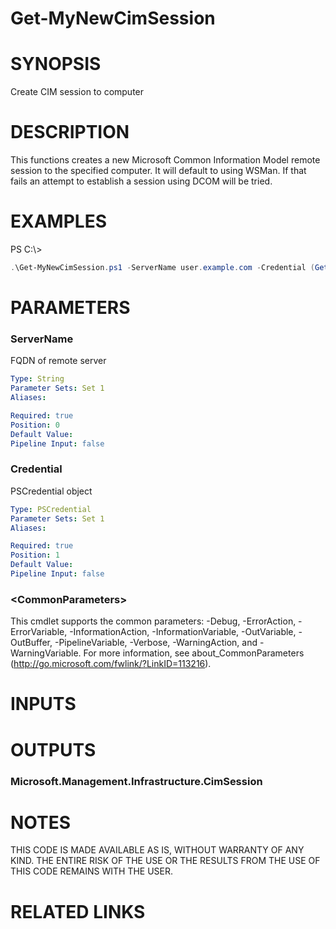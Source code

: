# Get-MyNewCimSession# SYNOPSISCreate CIM session to computer# DESCRIPTIONThis functions creates a new Microsoft Common Information Model remote session to the specified computer. It will default to using WSMan. If that fails an attempt to establish a session using DCOM will be tried.# EXAMPLESPS C:\\\>```powershell.\Get-MyNewCimSession.ps1 -ServerName user.example.com -Credential (Get-Credential)```# PARAMETERS### ServerNameFQDN of remote server```yamlType: StringParameter Sets: Set 1Aliases: Required: truePosition: 0Default Value: Pipeline Input: false```### CredentialPSCredential object```yamlType: PSCredentialParameter Sets: Set 1Aliases: Required: truePosition: 1Default Value: Pipeline Input: false```### \<CommonParameters\>This cmdlet supports the common parameters: -Debug, -ErrorAction, -ErrorVariable, -InformationAction, -InformationVariable, -OutVariable, -OutBuffer, -PipelineVariable, -Verbose, -WarningAction, and -WarningVariable. For more information, see about_CommonParameters (http://go.microsoft.com/fwlink/?LinkID=113216).# INPUTS# OUTPUTS### Microsoft.Management.Infrastructure.CimSession# NOTESTHIS CODE IS MADE AVAILABLE AS IS, WITHOUT WARRANTY OF ANY KIND. THE ENTIRE RISK OF THE USE OR THE RESULTS FROM THE USE OF THIS CODE REMAINS WITH THE USER.# RELATED LINKS